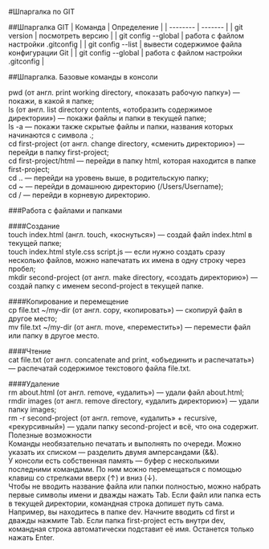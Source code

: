 #Шпаргалка по GIT

##Шпаргалка GIT
| Команда   | Определение |
| -------- | ------- |
| git version | посмотреть версию |
| git config --global | работа с файлом настройки .gitconfig |
| git config --list  | вывести содержимое файла конфигурации Git |
| git config --global | работа с файлом настройки .gitconfig |


##Шпаргалка. Базовые команды в консоли

pwd (от англ. print working directory, «показать рабочую папку») — покажи, в какой я папке;<br>
ls (от англ. list directory contents, «отобразить содержимое директории») — покажи файлы и папки в текущей папке;<br>
ls -a — покажи также скрытые файлы и папки, названия которых начинаются с символа .;<br>
cd first-project (от англ. change directory, «сменить директорию») — перейди в папку first-project;<br>
cd first-project/html — перейди в папку html, которая находится в папке first-project;<br>
cd .. — перейди на уровень выше, в родительскую папку;<br>
cd ~ — перейди в домашнюю директорию (/Users/Username);<br>
cd / — перейди в корневую директорию.<br>

###Работа с файлами и папками<br>

####Создание<br>
touch index.html (англ. touch, «коснуться») — создай файл index.html в текущей папке;<br>
touch index.html style.css script.js — если нужно создать сразу несколько файлов, можно напечатать их имена в одну строку через пробел;<br>
mkdir second-project (от англ. make directory, «создать директорию») — создай папку с именем second-project в текущей папке.<br>

####Копирование и перемещение<br>
cp file.txt ~/my-dir (от англ. copy, «копировать») — скопируй файл в другое место;<br>
mv file.txt ~/my-dir (от англ. move, «переместить») — перемести файл или папку в другое место.<br>

####Чтение<br>
cat file.txt (от англ. concatenate and print, «объединить и распечатать») — распечатай содержимое текстового файла file.txt.<br>

####Удаление<br>
rm about.html (от англ. remove, «удалить») — удали файл about.html;<br>
rmdir images (от англ. remove directory, «удалить директорию») — удали папку images;<br>
rm -r second-project (от англ. remove, «удалить» + recursive, «рекурсивный») — удали папку second-project и всё, что она содержит.<br>
Полезные возможности<br>
Команды необязательно печатать и выполнять по очереди. Можно указать их списком — разделить двумя амперсандами (&&).<br>
У консоли есть собственная память — буфер с несколькими последними командами. По ним можно перемещаться с помощью клавиш со стрелками вверх (↑) и вниз (↓).<br>
Чтобы не вводить название файла или папки полностью, можно набрать первые символы имени и дважды нажать Tab. Если файл или папка есть в текущей директории, командная строка допишет путь сама.<br>
Например, вы находитесь в папке dev. Начните вводить cd first и дважды нажмите Tab. Если папка first-project есть внутри dev, командная строка автоматически подставит её имя. Останется только нажать Enter.<br>
